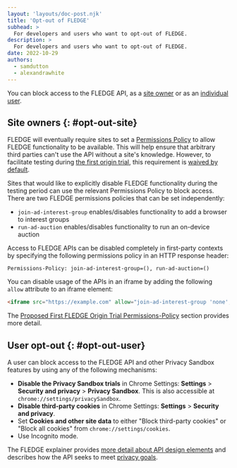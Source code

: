 ```yaml
---
layout: 'layouts/doc-post.njk'
title: 'Opt-out of FLEDGE'
subhead: >
  For developers and users who want to opt-out of FLEDGE.
description: >
  For developers and users who want to opt-out of FLEDGE.
date: 2022-10-29
authors:
  - samdutton
  - alexandrawhite
---
```


You can block access to the FLEDGE API, as a [site owner](#opt-out-site) or as an [individual user](#opt-out-user).

## Site owners {: #opt-out-site}

FLEDGE will eventually require sites to set a [Permissions Policy](/docs/privacy-sandbox/permissions-policy/)
to allow FLEDGE functionality to be available. This will help ensure that
arbitrary third parties can't use the API without a site's knowledge. However,
to facilitate testing during [the first origin trial](/blog/privacy-sandbox-unified-origin-trial),
this requirement is [waived by default](https://github.com/WICG/turtledove/blob/main/Proposed_First_FLEDGE_OT_Details.md#permissions-policy).

Sites that would like to explicitly disable FLEDGE functionality during the
testing period can use the relevant Permissions Policy to block access. There
are two FLEDGE permissions policies that can be set independently:

* `join-ad-interest-group` enables/disables functionality to add a browser to
  interest groups
* `run-ad-auction` enables/disables functionality to run an on-device auction

Access to FLEDGE APIs can be disabled completely in first-party contexts by
specifying the following permissions policy in an HTTP response header:

``` text
Permissions-Policy: join-ad-interest-group=(), run-ad-auction=()
```

You can disable usage of the APIs in an iframe by adding the following `allow`
attribute to an iframe element:

``` html
<iframe src="https://example.com" allow="join-ad-interest-group 'none'; run-ad-auction 'none'"></iframe>
```

The [Proposed First FLEDGE Origin Trial Permissions-Policy](https://github.com/WICG/turtledove/blob/main/Proposed_First_FLEDGE_OT_Details.md#permissions-policy)
section provides more detail.

## User opt-out {: #opt-out-user}

A user can block access to the FLEDGE API and other Privacy Sandbox features by
using any of the following mechanisms:

*  **Disable the Privacy Sandbox trials** in Chrome Settings: **Settings** >
    **Security and privacy** > **Privacy Sandbox**. This is also accessible at `chrome://settings/privacySandbox`.
* **Disable third-party cookies** in Chrome Settings: **Settings** > **Security and privacy**.
* Set **Cookies and other site data** to either "Block third-party cookies" or "Block all cookies" from `chrome://settings/cookies`.
* Use Incognito mode.

The FLEDGE explainer provides [more detail about API design elements](https://github.com/WICG/turtledove/blob/main/FLEDGE.md#design-elements)
and describes how the API seeks to meet
[privacy goals](https://github.com/WICG/turtledove/blob/main/FLEDGE.md#:~:text=privacy%20goal).
